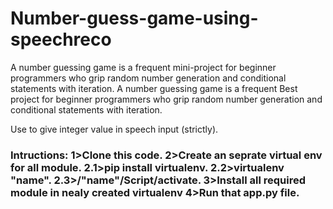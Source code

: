 # Number-guess-game-using-speechreco
A number guessing game is a frequent mini-project for beginner programmers who grip random number generation and conditional statements with iteration. A number guessing game is a frequent Best project for beginner programmers who grip random number generation and conditional statements with iteration. 

Use to give integer value in speech input (strictly).

<h3>Intructions:
1>Clone this code.
2>Create an seprate virtual env for all module.
  2.1>pip install virtualenv.
  2.2>virtualenv "name".
  2.3>/"name"/Script/activate.
3>Install all required module in nealy created virtualenv
4>Run that app.py file.
